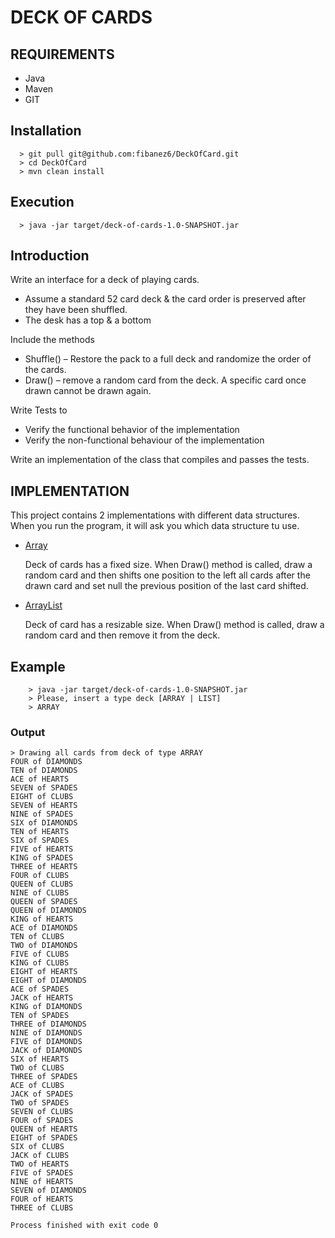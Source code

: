 # DECK OF CARDS

## REQUIREMENTS
* Java
* Maven
* GIT

## Installation

```
  > git pull git@github.com:fibanez6/DeckOfCard.git
  > cd DeckOfCard
  > mvn clean install
```

## Execution

```
  > java -jar target/deck-of-cards-1.0-SNAPSHOT.jar
```


## Introduction

Write an interface for a deck of playing cards.

* Assume a standard 52 card deck & the card order is preserved after they have been shuffled.
* The desk has a top & a bottom

Include the methods

* Shuffle() – Restore the pack to a full deck and randomize the order of the cards.
* Draw() – remove a random card from the deck. A specific card once drawn cannot be drawn again.

Write Tests to
* Verify the functional behavior of the implementation
* Verify the non-functional behaviour of the implementation

Write an implementation of the class that compiles and passes the tests.

## IMPLEMENTATION

This project contains 2 implementations with different data structures. When you run the program, it will ask you which data structure tu use.

* [Array](/src/main/java/com/fibanez/DeckArrayImpl.java)

  Deck of cards has a fixed size. When Draw() method is called, draw a random card and then shifts one position to the left all cards after the drawn card and set null the previous position of the last card shifted.
  
* [ArrayList](/src/main/java/com/fibanez/DeckArrayListImpl.java)

  Deck of card has a resizable size. When Draw() method is called, draw a random card and then remove it from the deck.

## Example

```
    > java -jar target/deck-of-cards-1.0-SNAPSHOT.jar
    > Please, insert a type deck [ARRAY | LIST]
    > ARRAY

```

### Output

```
> Drawing all cards from deck of type ARRAY
FOUR of DIAMONDS
TEN of DIAMONDS
ACE of HEARTS
SEVEN of SPADES
EIGHT of CLUBS
SEVEN of HEARTS
NINE of SPADES
SIX of DIAMONDS
TEN of HEARTS
SIX of SPADES
FIVE of HEARTS
KING of SPADES
THREE of HEARTS
FOUR of CLUBS
QUEEN of CLUBS
NINE of CLUBS
QUEEN of SPADES
QUEEN of DIAMONDS
KING of HEARTS
ACE of DIAMONDS
TEN of CLUBS
TWO of DIAMONDS
FIVE of CLUBS
KING of CLUBS
EIGHT of HEARTS
EIGHT of DIAMONDS
ACE of SPADES
JACK of HEARTS
KING of DIAMONDS
TEN of SPADES
THREE of DIAMONDS
NINE of DIAMONDS
FIVE of DIAMONDS
JACK of DIAMONDS
SIX of HEARTS
TWO of CLUBS
THREE of SPADES
ACE of CLUBS
JACK of SPADES
TWO of SPADES
SEVEN of CLUBS
FOUR of SPADES
QUEEN of HEARTS
EIGHT of SPADES
SIX of CLUBS
JACK of CLUBS
TWO of HEARTS
FIVE of SPADES
NINE of HEARTS
SEVEN of DIAMONDS
FOUR of HEARTS
THREE of CLUBS

Process finished with exit code 0
```